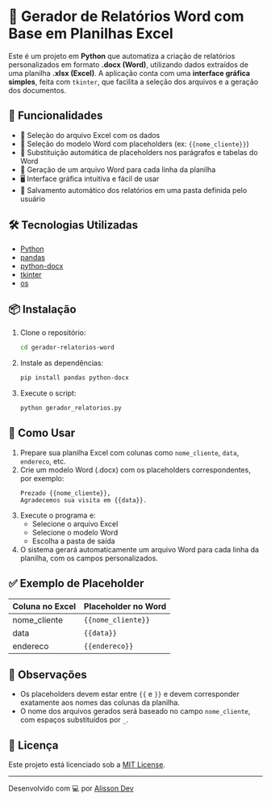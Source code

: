 # 🧾 Gerador de Relatórios Word com Base em Planilhas Excel

Este é um projeto em **Python** que automatiza a criação de relatórios personalizados em formato **.docx (Word)**, utilizando dados extraídos de uma planilha **.xlsx (Excel)**. A aplicação conta com uma **interface gráfica simples**, feita com `tkinter`, que facilita a seleção dos arquivos e a geração dos documentos.

## 🚀 Funcionalidades

- 📂 Seleção do arquivo Excel com os dados
- 📄 Seleção do modelo Word com placeholders (ex: `{{nome_cliente}}`)
- 🔁 Substituição automática de placeholders nos parágrafos e tabelas do Word
- 💾 Geração de um arquivo Word para cada linha da planilha
- 🖥️ Interface gráfica intuitiva e fácil de usar
- 📁 Salvamento automático dos relatórios em uma pasta definida pelo usuário

## 🛠️ Tecnologias Utilizadas

- [Python](https://www.python.org/)
- [pandas](https://pandas.pydata.org/)
- [python-docx](https://python-docx.readthedocs.io/)
- [tkinter](https://docs.python.org/3/library/tkinter.html)
- [os](https://docs.python.org/3/library/os.html)

## 📦 Instalação

1. Clone o repositório:
   ```bash
   cd gerador-relatorios-word
   ```

2. Instale as dependências:
   ```bash
   pip install pandas python-docx
   ```

3. Execute o script:
   ```bash
   python gerador_relatorios.py
   ```

## 📝 Como Usar

1. Prepare sua planilha Excel com colunas como `nome_cliente`, `data`, `endereco`, etc.
2. Crie um modelo Word (.docx) com os placeholders correspondentes, por exemplo:
   ```
   Prezado {{nome_cliente}},
   Agradecemos sua visita em {{data}}.
   ```
3. Execute o programa e:
   - Selecione o arquivo Excel
   - Selecione o modelo Word
   - Escolha a pasta de saída
4. O sistema gerará automaticamente um arquivo Word para cada linha da planilha, com os campos personalizados.

## ✅ Exemplo de Placeholder

| Coluna no Excel     | Placeholder no Word     |
|---------------------|--------------------------|
| nome_cliente        | `{{nome_cliente}}`       |
| data                | `{{data}}`               |
| endereco            | `{{endereco}}`           |

## 📌 Observações

- Os placeholders devem estar entre `{{` e `}}` e devem corresponder exatamente aos nomes das colunas da planilha.
- O nome dos arquivos gerados será baseado no campo `nome_cliente`, com espaços substituídos por `_`.

## 📄 Licença

Este projeto está licenciado sob a [MIT License](LICENSE).

---

Desenvolvido com 💻 por [Alisson Dev](https://github.com/alissondev-btu)
